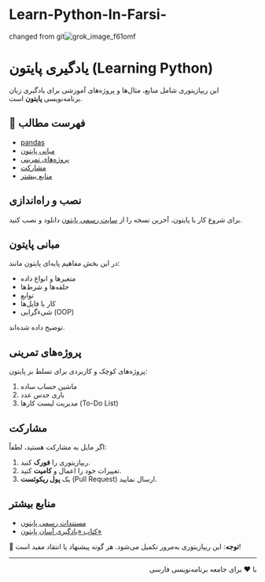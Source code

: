 # Learn-Python-In-Farsi-
changed from git![grok_image_f61omf](https://github.com/user-attachments/assets/8ed7726e-cc02-447b-9e90-72626afa88b6)

# یادگیری پایتون (Learning Python)  

این ریپازیتوری شامل منابع، مثال‌ها و پروژه‌های آموزشی برای یادگیری زبان برنامه‌نویسی **پایتون** است.  

## 🚀 فهرست مطالب  
- [pandas](https://github.com/PayamFekri/LPY-inFarsi-Learn-Python-In-Farsi-/tree/main/pandas)  
- [مبانی پایتون](#مبانی-پایتون)  
- [پروژه‌های تمرینی](#پروژه‌های-تمرینی)  
- [مشارکت](#مشارکت)  
- [منابع بیشتر](#منابع-بیشتر)  

## نصب و راه‌اندازی  
برای شروع کار با پایتون، آخرین نسخه را از [سایت رسمی پایتون](https://www.python.org/downloads/) دانلود و نصب کنید.  

## مبانی پایتون  
در این بخش مفاهیم پایه‌ای پایتون مانند:  
- متغیرها و انواع داده  
- حلقه‌ها و شرط‌ها  
- توابع  
- کار با فایل‌ها  
- شیءگرایی (OOP)  

توضیح داده شده‌اند.  

## پروژه‌های تمرینی  
پروژه‌های کوچک و کاربردی برای تسلط بر پایتون:  
1. ماشین حساب ساده  
2. بازی حدس عدد  
3. مدیریت لیست کارها (To-Do List)  

## مشارکت  
اگر مایل به مشارکت هستید، لطفاً:  
1. ریپازیتوری را **فورک** کنید.  
2. تغییرات خود را اعمال و **کامیت** کنید.  
3. یک **پول ریکوئست** (Pull Request) ارسال نمایید.  

## منابع بیشتر  
- [مستندات رسمی پایتون](https://docs.python.org/3/)  
- [کتاب «یادگیری آسان پایتون»](example.com)  

📌 **توجه**: این ریپازیتوری به‌مرور تکمیل می‌شود. هر گونه پیشنهاد یا انتقاد مفید است!  

---  
<div dir="rtl">  
با ❤️ برای جامعه برنامه‌نویسی فارسی  
</div>  